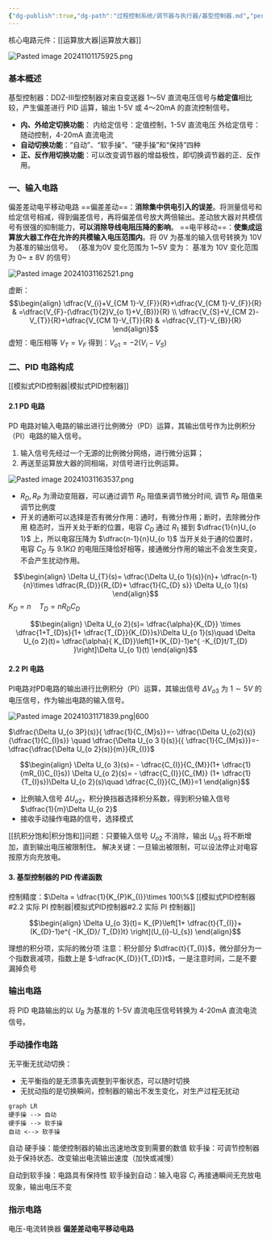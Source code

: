 ```yaml
---
{"dg-publish":true,"dg-path":"过程控制系统/调节器与执行器/基型控制器.md","permalink":"/过程控制系统/调节器与执行器/基型控制器/","dgPassFrontmatter":true,"noteIcon":"","created":"2024-10-08T09:53:27.180+08:00","updated":"2024-12-01T09:50:42.940+08:00"}
---
```



核心电路元件：[[运算放大器\|运算放大器]]

![Pasted image 20241101175925.png](/img/user/%E5%8A%9F%E8%83%BD%E6%80%A7%E6%96%87%E4%BB%B6%E5%A4%B9/%E8%BD%BD%E5%85%A5%E7%9A%84%E5%AA%92%E4%BD%93%E8%B5%84%E6%BA%90/Pasted%20image%2020241101175925.png)

### 基本概述
基型控制器：DDZ-Ⅲ型控制器对来自变送器 1～5V 直流电压信号与**给定值**相比较，产生偏差进行 PID 运算，输出 1-5V 或 4～20mA 的直流控制信号。
- **内、外给定切换功能**：
	内给定信号：定值控制，1-5V 直流电压
	外给定信号：随动控制，4-20mA 直流电流
- **自动切换功能**：“自动”、“软手操”、“硬手操”和“保持”四种
- **正、反作用切换功能**：可以改变调节器的增益极性，即切换调节器的正、反作用。

### 一、输入电路
偏差差动电平移动电路
==偏差差动==：**消除集中供电引入的误差**。将测量信号和给定信号相减，得到偏差信号，再将偏差信号放大两倍输出。差动放大器对共模信号有很强的抑制能力，**可以消除导线电阻压降的影响**。
==电平移动==：**使集成运算放大器工作在允许的共模输入电压范围内**。将 0V 为基准的输入信号转换为 10V 为基准的输出信号。
（基准为0V 变化范围为 1~5V 变为： 基准为 10V 变化范围为 0~ $\pm$ 8V 的信号）


![Pasted image 20241031162521.png](/img/user/%E5%8A%9F%E8%83%BD%E6%80%A7%E6%96%87%E4%BB%B6%E5%A4%B9/%E8%BD%BD%E5%85%A5%E7%9A%84%E5%AA%92%E4%BD%93%E8%B5%84%E6%BA%90/Pasted%20image%2020241031162521.png)


虚断：
$$\begin{align}
\dfrac{V_{i}+V_{CM 1}-V_{F}}{R}+\dfrac{V_{CM 1}-V_{F}}{R} & =\dfrac{V_{F}-(\dfrac{1}{2}V_{o 1}+V_{B})}{R} \\
\dfrac{V_{S}+V_{CM 2}-V_{T}}{R}+\dfrac{V_{CM 1}-V_{T}}{R} & =\dfrac{V_{T}-V_{B}}{R} 
\end{align}$$
虚短：电压相等 $V_{T}=V_{F}$
得到：$V_{o 1}=-2(V_{i}-V_{S})$

### 二、PID 电路构成
[[模拟式PID控制器\|模拟式PID控制器]]
#### 2.1 PD 电路
PD 电路对输入电路的输出进行比例微分（PD）运算，其输出信号作为比例积分（PI）电路的输入信号。
1. 输入信号先经过一个无源的比例微分网络，进行微分运算；
2. 再送至运算放大器的同相端，对信号进行比例运算。

![Pasted image 20241031163537.png](/img/user/%E5%8A%9F%E8%83%BD%E6%80%A7%E6%96%87%E4%BB%B6%E5%A4%B9/%E8%BD%BD%E5%85%A5%E7%9A%84%E5%AA%92%E4%BD%93%E8%B5%84%E6%BA%90/Pasted%20image%2020241031163537.png)

-  $R_{D},R_{P}$ 为滑动变阻器，可以通过调节 $R_{D}$ 阻值来调节微分时间, 调节 $R_{P}$ 阻值来调节比例度
- 开关的通断可以选择是否有微分作用：通时，有微分作用；断时，去除微分作用
	稳态时，当开关处于断的位置，电容 $C_{D}$ 通过 $R_{1}$ 接到 $\dfrac{1}{n}U_{o 1}$ 上，所以电容压降为 $\dfrac{n-1}{n}U_{o 1}$
	当开关处于通的位置时，电容 $C_{D}$ 与 $9.1K \Omega$ 的电阻压降恰好相等，接通微分作用的输出不会发生突变，不会产生扰动作用。

$$\begin{align}
\Delta U_{T}(s)= \dfrac{\Delta U_{o 1}(s)}{n}+ \dfrac{n-1}{n}\times \dfrac{R_{D}}{R_{D}+ \dfrac{1}{C_{D} s}} \Delta U_{o 1}(s)
\end{align}$$
$K_{D}=n\quad T_{D}=n R_{D}C_{D}$

$$\begin{align}
\Delta U_{o 2}(s)= \dfrac{\alpha}{K_{D}} \times \dfrac{1+T_{D}s}{1+ \dfrac{T_{D}}{K_{D}}s}\Delta U_{o 1}(s)\quad  \Delta U_{o 2}(t)= \dfrac{\alpha}{ K_{D}}\left[1+(K_{D}-1)e^{  -K_{D}t/T_{D} }\right]\Delta U_{o 1}(t)
\end{align}$$
#### 2.2 PI 电路 
PI电路对PD电路的输出进行比例积分（PI）运算，其输出信号 $\Delta V_{o 3}$ 为 $1\sim 5V$ 的电压信号，作为输出电路的输入信号。

![Pasted image 20241031171839.png|600](/img/user/%E5%8A%9F%E8%83%BD%E6%80%A7%E6%96%87%E4%BB%B6%E5%A4%B9/%E8%BD%BD%E5%85%A5%E7%9A%84%E5%AA%92%E4%BD%93%E8%B5%84%E6%BA%90/Pasted%20image%2020241031171839.png)

$\dfrac{\Delta U_{o 3P}(s)}{ \dfrac{1}{C_{M}s}}=- \dfrac{\Delta U_{o2}(s)}{\dfrac{1}{C_{I}s}}  \quad \dfrac{\Delta U_{o 3 I}(s)}{{ \dfrac{1}{C_{M}s}}}=-\dfrac{\dfrac{\Delta U_{o 2}(s)}{m}}{R_{I}}$

$$\begin{align}
\Delta U_{o 3}(s)= - \dfrac{C_{I}}{C_{M}}(1+ \dfrac{1}{mR_{I}C_{I}s}) \Delta U_{o 2}(s)= - \dfrac{C_{I}}{C_{M}} (1+ \dfrac{1}{T_{I}s})\Delta U_{o 2}(s)\quad  \dfrac{C_{I}}{C_{M}}=1
\end{align}$$

- 比例输入信号 $\Delta U_{o 2}$，积分换挡器选择积分系数，得到积分输入信号 $\dfrac{1}{m}\Delta U_{o 2}$
- 接收手动操作电路的信号，选择模式

[[抗积分饱和\|积分饱和]]问题：只要输入信号 $U_{o 2}$ 不消除，输出 $U_{ o 3}$ 将不断增加，直到输出电压被限制住。
解决关键：一旦输出被限制，可以设法停止对电容按原方向充放电。


#### 3. 基型控制器的 PID 传递函数
控制精度：$\Delta = \dfrac{1}{K_{P}K_{I}}\times 100\%$
[[模拟式PID控制器#2.2 实际 PI 控制器\|模拟式PID控制器#2.2 实际 PI 控制器]]

$$\begin{align}
 \Delta U_{o 3}(t)= K_{P}\left[1+ \dfrac{t}{T_{I}}+ (K_{D}-1)e^{  -(K_{D}/ T_{D})t} \right](U_{i}-U_{s})
\end{align}$$

理想的积分项，实际的微分项
注意：积分部分 $\dfrac{t}{T_{I}}$，微分部分为一个指数衰减项，指数上是 $-\dfrac{K_{D}}{T_{D}}t$，一是注意时间，二是不要漏掉负号


### 输出电路
将 PID 电路输出的以 $U_{B}$ 为基准的 1-5V 直流电压信号转换为 4-20mA 直流电流信号。


### 手动操作电路
无平衡无扰动切换：
- 无平衡指的是无须事先调整到平衡状态，可以随时切换
- 无扰动指的是切换瞬间，控制器的输出不发生变化，对生产过程无扰动


```mermaid
graph LR
硬手操 --> 自动
硬手操 --> 软手操
自动 <--> 软手操
```


自动
硬手操：能使控制器的输出迅速地改变到需要的数值
软手操：可调节控制器处于保持状态、改变输出电流输出速度（加快或减慢）


自动到软手操：电路具有保持性
软手操到自动：输入电容 $C_{I}$ 再接通瞬间无充放电现象，输出电压不变


### 指示电路
电压-电流转换器
**偏差差动电平移动电路**
